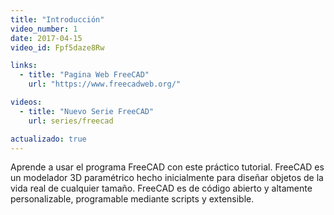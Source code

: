 ```yaml
---
title: "Introducción"
video_number: 1
date: 2017-04-15
video_id: Fpf5daze8Rw

links:
  - title: "Pagina Web FreeCAD"
    url: "https://www.freecadweb.org/"

videos:
  - title: "Nuevo Serie FreeCAD"
    url: series/freecad

actualizado: true
---
```


Aprende a usar el programa FreeCAD con este práctico tutorial. FreeCAD es un modelador 3D paramétrico hecho inicialmente para diseñar objetos de la vida real de cualquier tamaño. FreeCAD es de código abierto y altamente personalizable, programable mediante scripts y extensible.
